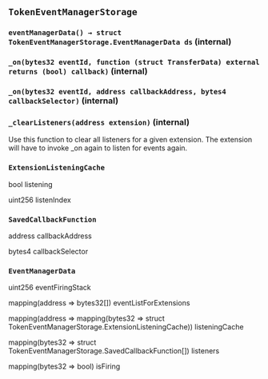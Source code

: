 ## `TokenEventManagerStorage`






### `eventManagerData() → struct TokenEventManagerStorage.EventManagerData ds` (internal)





### `_on(bytes32 eventId, function (struct TransferData) external returns (bool) callback)` (internal)





### `_on(bytes32 eventId, address callbackAddress, bytes4 callbackSelector)` (internal)





### `_clearListeners(address extension)` (internal)



Use this function to clear all listeners for a given extension. The extension will have
to invoke _on again to listen for events again.



### `ExtensionListeningCache`


bool listening


uint256 listenIndex


### `SavedCallbackFunction`


address callbackAddress


bytes4 callbackSelector


### `EventManagerData`


uint256 eventFiringStack


mapping(address => bytes32[]) eventListForExtensions


mapping(address => mapping(bytes32 => struct TokenEventManagerStorage.ExtensionListeningCache)) listeningCache


mapping(bytes32 => struct TokenEventManagerStorage.SavedCallbackFunction[]) listeners


mapping(bytes32 => bool) isFiring



